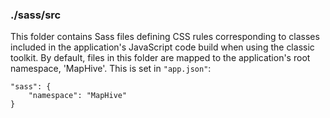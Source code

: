 ### ./sass/src

This folder contains Sass files defining CSS rules corresponding to classes
included in the application's JavaScript code build when using the classic toolkit.
By default, files in this folder are mapped to the application's root namespace, 'MapHive'.
This is set in `"app.json"`:

    "sass": {
        "namespace": "MapHive"
    }